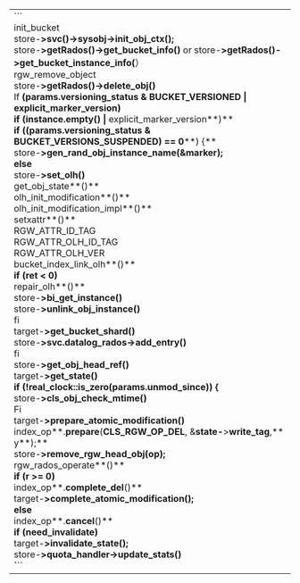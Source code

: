 |   |
|---|
|```  <br>init_bucket  <br>store-**>**svc**()->**sysobj-**>**init_obj_ctx**();**  <br>store-**>**getRados**()->**get_bucket_info**()** or store-**>**getRados**()->**get_bucket_instance_info**(**）  <br>rgw_remove_object  <br>store-**>**getRados**()->**delete_obj**()**  <br>If **(**params**.**versioning_status **&** BUCKET_VERSIONED **\|** explicit_marker_version**)**  <br>**if** **(**instance**.**empty**() \|** explicit_marker_version**)**  <br>**if** **((**params**.**versioning_status **&** BUCKET_VERSIONS_SUSPENDED**) ==** **0****) {**  <br>store-**>**gen_rand_obj_instance_name**(&**marker**);**  <br>**else**  <br>store-**>**set_olh**()**  <br>get_obj_state**()**  <br>olh_init_modification**()**  <br>olh_init_modification_impl**()**  <br>setxattr**()**  <br>RGW_ATTR_ID_TAG  <br>RGW_ATTR_OLH_ID_TAG  <br>RGW_ATTR_OLH_VER  <br>bucket_index_link_olh**()**  <br>**if** **(**ret **<** **0****)**  <br>repair_olh**()**  <br>store-**>**bi_get_instance**()**  <br>store-**>**unlink_obj_instance**()**  <br>fi  <br>target-**>**get_bucket_shard**()**  <br>store-**>**svc**.**datalog_rados-**>**add_entry**()**  <br>fi  <br>store-**>**get_obj_head_ref**()**  <br>target-**>**get_state**()**  <br>**if** **(!**real_clock**::**is_zero**(**params**.**unmod_since**)) {**  <br>store-**>**cls_obj_check_mtime**()**  <br>Fi  <br>target-**>**prepare_atomic_modification**()**  <br>index_op**.**prepare**(**CLS_RGW_OP_DEL**, &**state-**>**write_tag**,** y**);**  <br>store-**>**remove_rgw_head_obj**(**op**);**  <br>rgw_rados_operate**()**  <br>**if** **(****r** **>=** **0****)**  <br>index_op**.**complete_del**()**  <br>target-**>**complete_atomic_modification**();**  <br>**else**  <br>index_op**.**cancel**()**  <br>**if** **(**need_invalidate**)**  <br>target-**>**invalidate_state**();**  <br>store-**>**quota_handler-**>**update_stats**()**  <br>**`**``|